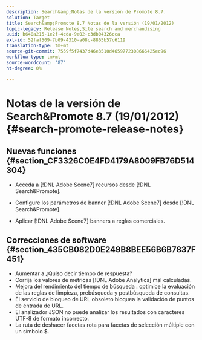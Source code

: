 ```yaml
---
description: Search&amp;Notas de la versión de Promote 8.7.
solution: Target
title: Search&amp;Promote 8.7 Notas de la versión (19/01/2012)
topic-legacy: Release Notes,Site search and merchandising
uuid: b640a215-1e2f-4cda-9e02-c3db04326cca
exl-id: 52faf509-7b09-4310-a08c-8865b57c6119
translation-type: tm+mt
source-git-commit: 7559f5f7437d46e3510d4659772308666425ec96
workflow-type: tm+mt
source-wordcount: '87'
ht-degree: 0%

---
```


# Notas de la versión de Search&amp;Promote 8.7 (19/01/2012){#search-promote-release-notes}

## Nuevas funciones {#section_CF3326C0E4FD4179A8009FB76D514304}

* Acceda a [!DNL Adobe Scene7] recursos desde [!DNL Search&Promote].
* Configure los parámetros de banner [!DNL Adobe Scene7] desde [!DNL Search&Promote].

* Aplicar [!DNL Adobe Scene7] banners a reglas comerciales.

## Correcciones de software {#section_435CB082D0E249B8BEE56B6B7837F451}

* Aumentar a ¿Quiso decir tiempo de respuesta?
* Corrija los valores de métricas [!DNL Adobe Analytics] mal calculadas.
* Mejora del rendimiento del tiempo de búsqueda : optimice la evaluación de las reglas de limpieza, prebúsqueda y postbúsqueda de consultas.
* El servicio de bloqueo de URL obsoleto bloquea la validación de puntos de entrada de URL.
* El analizador JSON no puede analizar los resultados con caracteres UTF-8 de formato incorrecto.
* La ruta de deshacer facetas rota para facetas de selección múltiple con un símbolo $.
